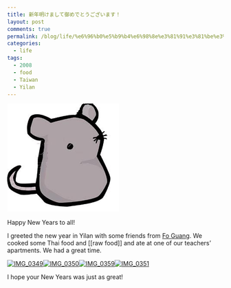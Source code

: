 ```yaml
---
title: 新年明けまして御めでとうございます！
layout: post
comments: true
permalink: /blog/life/%e6%96%b0%e5%b9%b4%e6%98%8e%e3%81%91%e3%81%be%e3%81%97%e3%81%a6%e5%be%a1%e3%82%81%e3%81%a7%e3%81%a8%e3%81%86%e3%81%94%e3%81%96%e3%81%84%e3%81%be%e3%81%99%ef%bc%81/
categories:
  - life
tags:
  - 2008
  - food
  - Taiwan
  - Yilan
---
```

![ネズミ][1]

Happy New Years to all!

I greeted the new year in Yilan with some friends from [Fo Guang][2]. We cooked some Thai food and [[raw food]] and ate at one of our teachers&#8217; apartments. We had a great time.

<a rel="lightbox[newyears2008]" href="http://mitcho.com/photos/taiwan/newyears2008/image/600/IMG_0349.jpg"><img class="images" alt="IMG_0349" title="IMG_0349" src="http://mitcho.com/photos/taiwan/newyears2008/image/thumb/IMG_0349.jpg" /></a><a rel="lightbox[newyears2008]" href="http://mitcho.com/photos/taiwan/newyears2008/image/600/IMG_0350.jpg"><img class="images" alt="IMG_0350" title="IMG_0350" src="http://mitcho.com/photos/taiwan/newyears2008/image/thumb/IMG_0350.jpg" /></a><a rel="lightbox[newyears2008]" href="http://mitcho.com/photos/taiwan/newyears2008/image/600/IMG_0359.jpg"><img class="images" alt="IMG_0359" title="IMG_0359" src="http://mitcho.com/photos/taiwan/newyears2008/image/thumb/IMG_0359.jpg" /></a><a rel="lightbox[newyears2008]" href="http://mitcho.com/photos/taiwan/newyears2008/image/600/IMG_0351.jpg"><img class="images" alt="IMG_0351" title="IMG_0351" src="http://mitcho.com/photos/taiwan/newyears2008/image/thumb/IMG_0351.jpg" /></a>

I hope your New Years was just as great!

 [1]: /static/uploads/2008/01/2005011124688d3f.jpg
 [2]: http://www.fgu.edu.tw/